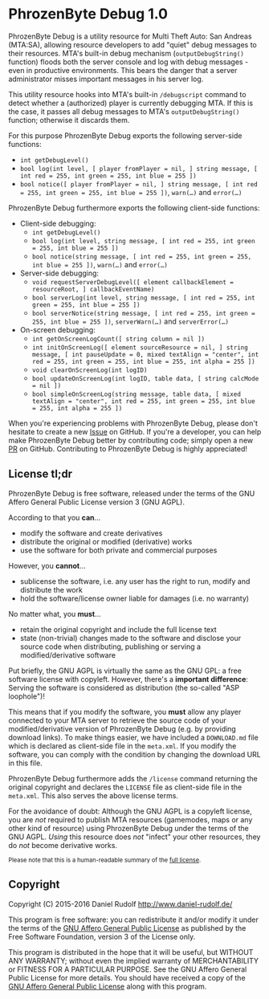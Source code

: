 PhrozenByte Debug 1.0
=====================

PhrozenByte Debug is a utility resource for Multi Theft Auto: San Andreas (MTA:SA), allowing resource developers to add "quiet" debug messages to their resources. MTA's built-in debug mechanism (`outputDebugString()` function) floods both the server console and log with debug messages - even in productive environments. This bears the danger that a server administrator misses important messages in his server log.

This utility resource hooks into MTA's built-in `/debugscript` command to detect whether a (authorized) player is currently debugging MTA. If this is the case, it passes all debug messages to MTA's `outputDebugString()` function; otherwise it discards them.

For this purpose PhrozenByte Debug exports the following server-side functions:

* `int getDebugLevel()`
* `bool log(int level, [ player fromPlayer = nil, ] string message, [ int red = 255, int green = 255, int blue = 255 ])`
* `bool notice([ player fromPlayer = nil, ] string message, [ int red = 255, int green = 255, int blue = 255 ])`, `warn(…)` and `error(…)`

PhrozenByte Debug furthermore exports the following client-side functions:

* Client-side debugging:
  * `int getDebugLevel()`
  * `bool log(int level, string message, [ int red = 255, int green = 255, int blue = 255 ])`
  * `bool notice(string message, [ int red = 255, int green = 255, int blue = 255 ])`, `warn(…)` and `error(…)`
* Server-side debugging:
  * `void requestServerDebugLevel([ element callbackElement = resourceRoot, ] callbackEventName)`
  * `bool serverLog(int level, string message, [ int red = 255, int green = 255, int blue = 255 ])`
  * `bool serverNotice(string message, [ int red = 255, int green = 255, int blue = 255 ])`, `serverWarn(…)` and `serverError(…)`
* On-screen debugging:
  * `int getOnScreenLogCount([ string column = nil ])`
  * `int initOnScreenLog([ element sourceResource = nil, ] string message, [ int pauseUpdate = 0, mixed textAlign = "center", int red = 255, int green = 255, int blue = 255, int alpha = 255 ])`
  * `void clearOnScreenLog(int logID)`
  * `bool updateOnScreenLog(int logID, table data, [ string calcMode = nil ])`
  * `bool simpleOnScreenLog(string message, table data, [ mixed textAlign = "center", int red = 255, int green = 255, int blue = 255, int alpha = 255 ])`

When you're experiencing problems with PhrozenByte Debug, please don't hesitate to create a new [Issue](https://github.com/PhrozenByte/mtasa-debug/issues) on GitHub. If you're a developer, you can help make PhrozenByte Debug better by contributing code; simply open a new [PR](https://github.com/PhrozenByte/mtasa-debug/pulls) on GitHub. Contributing to PhrozenByte Debug is highly appreciated! 

License tl;dr
-------------

PhrozenByte Debug is free software, released under the terms of the GNU Affero General Public License version 3 (GNU AGPL).

According to that you **can**...

- modify the software and create derivatives
- distribute the original or modified (derivative) works
- use the software for both private and commercial purposes

However, you **cannot**...

- sublicense the software, i.e. any user has the right to run, modify and distribute the work
- hold the software/license owner liable for damages (i.e. no warranty)

No matter what, you **must**...

- retain the original copyright and include the full license text
- state (non-trivial) changes made to the software and disclose your source code when distributing, publishing or serving a modified/derivative software

Put briefly, the GNU AGPL is virtually the same as the GNU GPL: a free software license with copyleft. However, there's a **important difference**: Serving the software is considered as distribution (the so-called "ASP loophole")!

This means that if you modify the software, you **must** allow any player connected to your MTA server to retrieve the source code of your modified/derivative version of PhrozenByte Debug (e.g. by providing download links). To make things easier, we have included a `DOWNLOAD.md` file which is declared as client-side file in the `meta.xml`. If you modify the software, you can comply with the condition by changing the download URL in this file.

PhrozenByte Debug furthermore adds the `/license` command returning the original copyright and declares the `LICENSE` file as client-side file in the `meta.xml`. This also serves the above license terms.

For the avoidance of doubt: Although the GNU AGPL is a copyleft license, you are *not* required to publish MTA resources (gamemodes, maps or any other kind of resource) using PhrozenByte Debug under the terms of the GNU AGPL. *Using* this resource does *not* "infect" your other resources, they do *not* become derivative works.

<small>Please note that this is a human-readable summary of the [full license](LICENSE).</small>

Copyright
---------

Copyright (C) 2015-2016  Daniel Rudolf <http://www.daniel-rudolf.de/>

This program is free software: you can redistribute it and/or modify it under the terms of the [GNU Affero General Public License](LICENSE) as published by the Free Software Foundation, version 3 of the License only.

This program is distributed in the hope that it will be useful, but WITHOUT ANY WARRANTY; without even the implied warranty of MERCHANTABILITY or FITNESS FOR A PARTICULAR PURPOSE.  See the GNU Affero General Public License for more details. You should have received a copy of the [GNU Affero General Public License](http://www.gnu.org/licenses/) along with this program.
